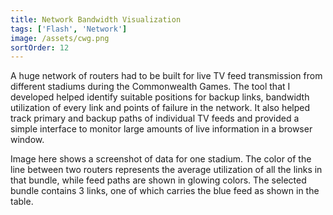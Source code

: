 ```yaml
---
title: Network Bandwidth Visualization
tags: ['Flash', 'Network']
image: /assets/cwg.png
sortOrder: 12
---
```


A huge network of routers had to be built for live TV feed transmission from different stadiums during the Commonwealth Games. The tool that I developed helped identify suitable positions for backup links, bandwidth utilization of every link and points of failure in the network. It also helped track primary and backup paths of individual TV feeds and provided a simple interface to monitor large amounts of live information in a browser window.

Image here shows a screenshot of data for one stadium. The color of the line between two routers represents the average utilization of all the links in that bundle, while feed paths are shown in glowing colors. The selected bundle contains 3 links, one of which carries the blue feed as shown in the table. 